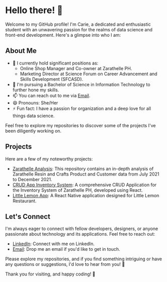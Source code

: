 # Hello there! 👋 

Welcome to my GitHub profile! 
I'm Carie, a dedicated and enthusiastic student with an unwavering passion for the realms of data science and front-end development. Here's a glimpse into who I am:

## About Me

- 🔭 I currently hold significant positions as:
  - Online Shop Manager and Co-owner at Zarathelle PH.
  - Marketing Director at Science Forum on Career Advancement and Skills Development (SFCASD).
- 🌱 I'm pursuing a Bachelor of Science in Information Technology to further hone my skills.
- 📫 You can reach out to me via [Email](mailto:carolinejan938@gmail.com).
- 😄 Pronouns: She/Her
- ⚡ Fun fact: I have a passion for organization and a deep love for all things data science.

Feel free to explore my repositories to discover some of the projects I've been diligently working on.

## Projects

Here are a few of my noteworthy projects:

- [Zarathelle Analysis](https://github.com/carieeeh/zarathelle-analysis): This repository contains an in-depth analysis of Zarathelle Resin and Crafts Product and Customer data from July 2021 to December 2021.
- [CRUD App Inventory System](https://github.com/carieeeh/CRUD-App-Inventory-System): A comprehensive CRUD Application for the Inventory System of Zarathelle PH, developed using React.
- [Little Lemon App](https://github.com/carieeeh/LittleLemon): A React Native application designed for Little Lemon Restaurant.

## Let's Connect

I'm always eager to connect with fellow developers, designers, or anyone passionate about technology and its applications. Feel free to reach out:

- [LinkedIn](https://www.linkedin.com/in/carol-villadelgado/): Connect with me on LinkedIn.
- [Email](mailto:carolinejan938@gmail.com): Drop me an email if you'd like to get in touch.

Please explore my repositories, and if you find something intriguing or have any questions or suggestions, I'd love to hear from you! 🚀

Thank you for visiting, and happy coding! 🌟
